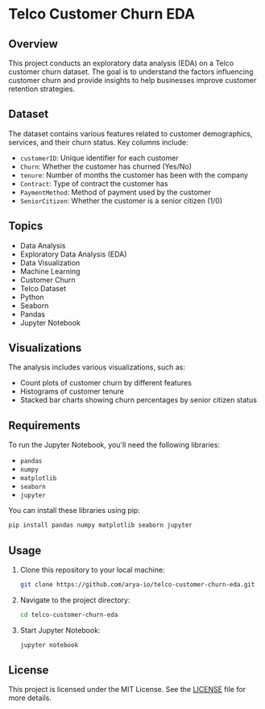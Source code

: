# Telco Customer Churn EDA

## Overview
This project conducts an exploratory data analysis (EDA) on a Telco customer churn dataset. The goal is to understand the factors influencing customer churn and provide insights to help businesses improve customer retention strategies.

## Dataset
The dataset contains various features related to customer demographics, services, and their churn status. Key columns include:

- `customerID`: Unique identifier for each customer
- `Churn`: Whether the customer has churned (Yes/No)
- `tenure`: Number of months the customer has been with the company
- `Contract`: Type of contract the customer has
- `PaymentMethod`: Method of payment used by the customer
- `SeniorCitizen`: Whether the customer is a senior citizen (1/0)

## Topics
- Data Analysis
- Exploratory Data Analysis (EDA)
- Data Visualization
- Machine Learning
- Customer Churn
- Telco Dataset
- Python
- Seaborn
- Pandas
- Jupyter Notebook

## Visualizations
The analysis includes various visualizations, such as:
- Count plots of customer churn by different features
- Histograms of customer tenure
- Stacked bar charts showing churn percentages by senior citizen status

## Requirements
To run the Jupyter Notebook, you'll need the following libraries:
- `pandas`
- `numpy`
- `matplotlib`
- `seaborn`
- `jupyter`

You can install these libraries using pip:

```bash
pip install pandas numpy matplotlib seaborn jupyter
```

## Usage
1. Clone this repository to your local machine:
   ```bash
   git clone https://github.com/arya-io/telco-customer-churn-eda.git
2. Navigate to the project directory:
   ```bash
   cd telco-customer-churn-eda
3. Start Jupyter Notebook:
   ```bash
   jupyter notebook
   
## License
This project is licensed under the MIT License. See the [LICENSE](LICENSE) file for more details.
